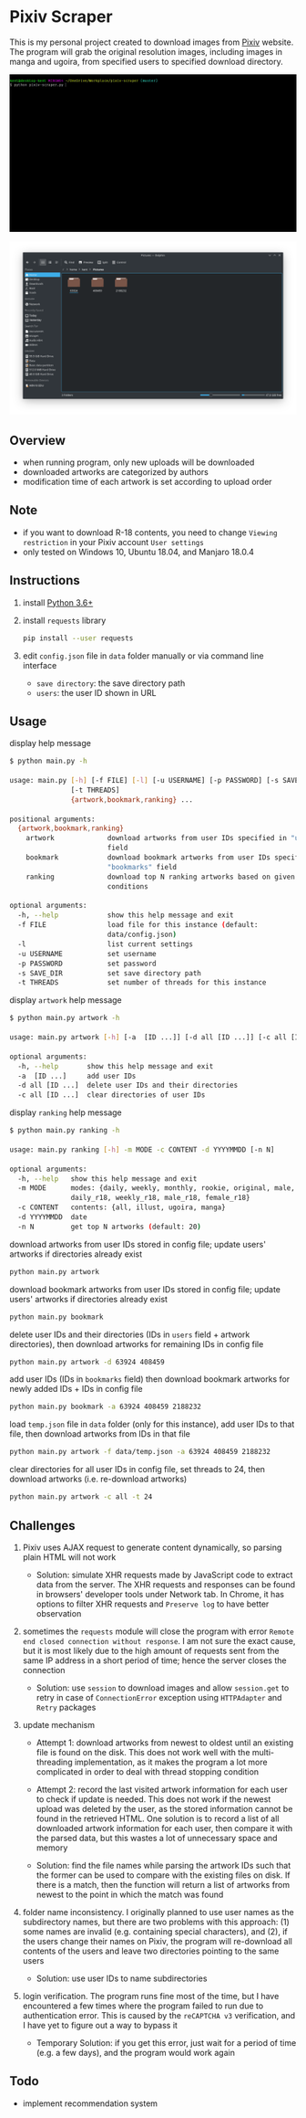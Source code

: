 # Pixiv Scraper

This is my personal project created to download images from [Pixiv](https://www.pixiv.net/) website. The program will grab the original resolution images, including images in manga and ugoira, from specified users to specified download directory.

![alt text](doc/download.gif?raw=true "download")

![alt text](doc/result.png?raw=true "result")

## Overview

- when running program, only new uploads will be downloaded
- downloaded artworks are categorized by authors
- modification time of each artwork is set according to upload order

## Note

- if you want to download R-18 contents, you need to change `Viewing restriction` in your Pixiv account `User settings`
- only tested on Windows 10, Ubuntu 18.04, and Manjaro 18.0.4

## Instructions

1. install [Python 3.6+](https://www.python.org/)

2. install `requests` library

    ```bash
    pip install --user requests
    ```

3. edit `config.json` file in `data` folder manually or via command line interface

    - `save directory`: the save directory path
    - `users`: the user ID shown in URL

## Usage

display help message

```bash
$ python main.py -h

usage: main.py [-h] [-f FILE] [-l] [-u USERNAME] [-p PASSWORD] [-s SAVE_DIR]
               [-t THREADS]
               {artwork,bookmark,ranking} ...

positional arguments:
  {artwork,bookmark,ranking}
    artwork             download artworks from user IDs specified in "users"
                        field
    bookmark            download bookmark artworks from user IDs specified in
                        "bookmarks" field
    ranking             download top N ranking artworks based on given
                        conditions

optional arguments:
  -h, --help            show this help message and exit
  -f FILE               load file for this instance (default:
                        data/config.json)
  -l                    list current settings
  -u USERNAME           set username
  -p PASSWORD           set password
  -s SAVE_DIR           set save directory path
  -t THREADS            set number of threads for this instance
```

display `artwork` help message

```bash
$ python main.py artwork -h

usage: main.py artwork [-h] [-a  [ID ...]] [-d all [ID ...]] [-c all [ID ...]]

optional arguments:
  -h, --help       show this help message and exit
  -a  [ID ...]     add user IDs
  -d all [ID ...]  delete user IDs and their directories
  -c all [ID ...]  clear directories of user IDs
```

display `ranking` help message

```bash
$ python main.py ranking -h

usage: main.py ranking [-h] -m MODE -c CONTENT -d YYYYMMDD [-n N]

optional arguments:
  -h, --help   show this help message and exit
  -m MODE      modes: {daily, weekly, monthly, rookie, original, male, female,
               daily_r18, weekly_r18, male_r18, female_r18}
  -c CONTENT   contents: {all, illust, ugoira, manga}
  -d YYYYMMDD  date
  -n N         get top N artworks (default: 20)
```

download artworks from user IDs stored in config file; update users' artworks if directories already exist

```bash
python main.py artwork
```

download bookmark artworks from user IDs stored in config file; update users' artworks if directories already exist

```bash
python main.py bookmark
```

delete user IDs and their directories (IDs in `users` field + artwork directories), then download artworks for remaining IDs in config file

```bash
python main.py artwork -d 63924 408459
```

add user IDs (IDs in `bookmarks` field) then download bookmark artworks for newly added IDs + IDs in config file

```bash
python main.py bookmark -a 63924 408459 2188232
```

load `temp.json` file in `data` folder (only for this instance), add user IDs to that file, then download artworks from IDs in that file

```bash
python main.py artwork -f data/temp.json -a 63924 408459 2188232
```

clear directories for all user IDs in config file, set threads to 24, then download artworks (i.e. re-download artworks)

```bash
python main.py artwork -c all -t 24
```

## Challenges

1. Pixiv uses AJAX request to generate content dynamically, so parsing plain HTML will not work

    - Solution: simulate XHR requests made by JavaScript code to extract data from the server. The XHR requests and responses can be found in browsers' developer tools under Network tab. In Chrome, it has options to filter XHR requests and `Preserve log` to have better observation

2. sometimes the `requests` module will close the program with error `Remote end closed connection without response`. I am not sure the exact cause, but it is most likely due to the high amount of requests sent from the same IP address in a short period of time; hence the server closes the connection

    - Solution: use `session` to download images and allow `session.get` to retry in case of `ConnectionError` exception using `HTTPAdapter` and `Retry` packages

3. update mechanism

    - Attempt 1: download artworks from newest to oldest until an existing file is found on the disk. This does not work well with the multi-threading implementation, as it makes the program a lot more complicated in order to deal with thread stopping condition

    - Attempt 2: record the last visited artwork information for each user to check if update is needed. This does not work if the newest upload was deleted by the user, as the stored information cannot be found in the retrieved HTML. One solution is to record a list of all downloaded artwork information for each user, then compare it with the parsed data, but this wastes a lot of unnecessary space and memory

    - Solution: find the file names while parsing the artwork IDs such that the former can be used to compare with the existing files on disk. If there is a match, then the function will return a list of artworks from newest to the point in which the match was found

4. folder name inconsistency. I originally planned to use user names as the subdirectory names, but there are two problems with this approach: (1) some names are invalid (e.g. containing special characters), and (2), if the users change their names on Pixiv, the program will re-download all contents of the users and leave two directories pointing to the same users

    - Solution: use user IDs to name subdirectories

5. login verification. The program runs fine most of the time, but I have encountered a few times where the program failed to run due to authentication error. This is caused by the `reCAPTCHA v3` verification, and I have yet to figure out a way to bypass it

    - Temporary Solution: if you get this error, just wait for a period of time (e.g. a few days), and the program would work again

## Todo

- implement recommendation system
